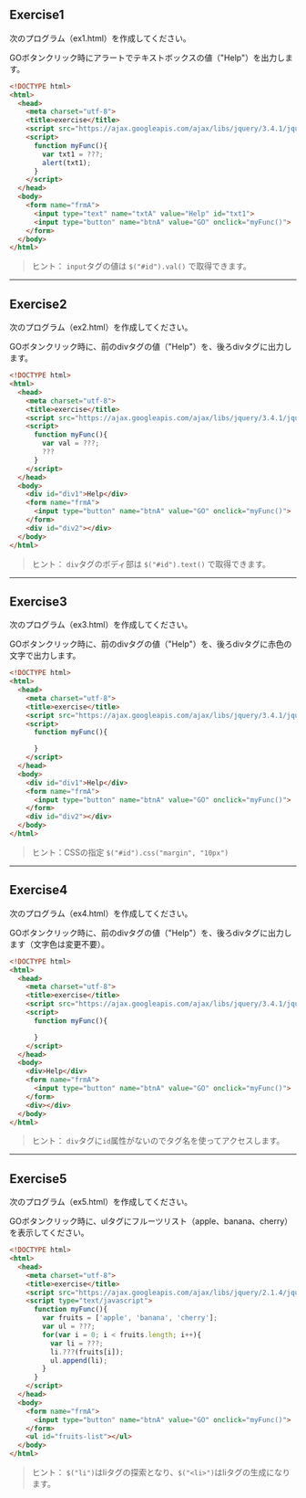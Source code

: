 ## Exercise1

次のプログラム（ex1.html）を作成してください。

GOボタンクリック時にアラートでテキストボックスの値（"Help"）を出力します。

```html
<!DOCTYPE html>
<html>
  <head>
    <meta charset="utf-8">
    <title>exercise</title>
    <script src="https://ajax.googleapis.com/ajax/libs/jquery/3.4.1/jquery.min.js"></script>
    <script>
      function myFunc(){
        var txt1 = ???;
        alert(txt1);
      }
    </script>
  </head>
  <body>
    <form name="frmA">
      <input type="text" name="txtA" value="Help" id="txt1">
      <input type="button" name="btnA" value="GO" onclick="myFunc()">
    </form>
  </body>
</html>
```

> ヒント： `input`タグの値は `$("#id").val()` で取得できます。

---

## Exercise2

次のプログラム（ex2.html）を作成してください。

GOボタンクリック時に、前のdivタグの値（"Help"）を、後ろdivタグに出力します。

```html
<!DOCTYPE html>
<html>
  <head>
    <meta charset="utf-8">
    <title>exercise</title>
    <script src="https://ajax.googleapis.com/ajax/libs/jquery/3.4.1/jquery.min.js"></script>
    <script>
      function myFunc(){
        var val = ???;
        ???
      }
    </script>
  </head>
  <body>
    <div id="div1">Help</div>
    <form name="frmA">
      <input type="button" name="btnA" value="GO" onclick="myFunc()">
    </form>
    <div id="div2"></div>
  </body>
</html>
```

> ヒント： `div`タグのボディ部は `$("#id").text()` で取得できます。

---


## Exercise3

次のプログラム（ex3.html）を作成してください。

GOボタンクリック時に、前のdivタグの値（"Help"）を、後ろdivタグに赤色の文字で出力します。

```html
<!DOCTYPE html>
<html>
  <head>
    <meta charset="utf-8">
    <title>exercise</title>
    <script src="https://ajax.googleapis.com/ajax/libs/jquery/3.4.1/jquery.min.js"></script>
    <script>
      function myFunc(){

      }
    </script>
  </head>
  <body>
    <div id="div1">Help</div>
    <form name="frmA">
      <input type="button" name="btnA" value="GO" onclick="myFunc()">
    </form>
    <div id="div2"></div>
  </body>
</html>
```

> ヒント：CSSの指定 `$("#id").css("margin", "10px")`

---

## Exercise4

次のプログラム（ex4.html）を作成してください。

GOボタンクリック時に、前のdivタグの値（"Help"）を、後ろdivタグに出力します（文字色は変更不要）。

```html
<!DOCTYPE html>
<html>
  <head>
    <meta charset="utf-8">
    <title>exercise</title>
    <script src="https://ajax.googleapis.com/ajax/libs/jquery/3.4.1/jquery.min.js"></script>
    <script>
      function myFunc(){

      }
    </script>
  </head>
  <body>
    <div>Help</div>
    <form name="frmA">
      <input type="button" name="btnA" value="GO" onclick="myFunc()">
    </form>
    <div></div>
  </body>
</html>
```

> ヒント： `div`タグに`id`属性がないのでタグ名を使ってアクセスします。

---

## Exercise5

次のプログラム（ex5.html）を作成してください。

GOボタンクリック時に、ulタグにフルーツリスト（apple、banana、cherry）を表示してください。

```html
<!DOCTYPE html>
<html>
  <head>
    <meta charset="utf-8">
    <title>exercise</title>
    <script src="https://ajax.googleapis.com/ajax/libs/jquery/2.1.4/jquery.min.js"></script>
    <script type="text/javascript">
      function myFunc(){
        var fruits = ['apple', 'banana', 'cherry'];
        var ul = ???;
        for(var i = 0; i < fruits.length; i++){
          var li = ???;
          li.???(fruits[i]);
          ul.append(li);
        }
      }
    </script>
  </head>
  <body>
    <form name="frmA">
      <input type="button" name="btnA" value="GO" onclick="myFunc()">
    </form>
    <ul id="fruits-list"></ul>
  </body>
</html>
```

> ヒント： `$("li")`はliタグの探索となり、`$("<li>")`はliタグの生成になります。
